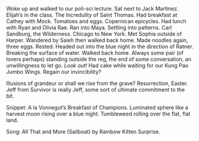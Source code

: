 Woke up and walked to our poli-sci lecture. Sat next to Jack Martinez. Elijah’s in the class. The Incredulity of Saint Thomas. Had breakfast at Cathey with Mock. Tomatoes and eggs. Copernican epicycles. Had lunch with Ryan and Olivia Rae. Ran into Maya. Settling into patterns. Carl Sandburg, the Wilderness. Chicago to New York. Met Sophia outside of Harper. Wandered by Saieh then walked back home. Made noodles again, three eggs. Rested. Headed out into the blue night in the direction of Ratner. Breaking the surface of water. Walked back home. Always some pair (of lovers perhaps) standing outside the reg, the end of some conversation, an unwillingness to let go. *Look out\!* Had cake while waiting for our Kung Pao Jumbo Wings. Regain our invincibility?

Illusions of grandeur or shall we rise from the grave? Resurrection, Easter.  
Jeff from Survivor is really Jeff, some sort of ultimate commitment to the bit. 

Snippet: A la Vonnegut’s Breakfast of Champions. Luminated sphere like a harvest moon rising over a blue night. Tumbleweed rolling over the flat, flat land. 

Song: All That and More (Sailboat) by Rainbow Kitten Surprise.
